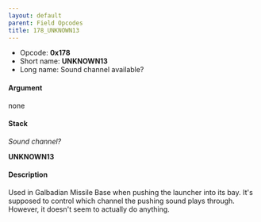 ```yaml
---
layout: default
parent: Field Opcodes
title: 178_UNKNOWN13
---
```


-   Opcode: **0x178**
-   Short name: **UNKNOWN13**
-   Long name: Sound channel available?

#### Argument

none

#### Stack

  
*Sound channel?*

**UNKNOWN13**

#### Description

Used in Galbadian Missile Base when pushing the launcher into its bay. It's supposed to control which channel the pushing sound plays through. However, it doesn't seem to actually do anything.
